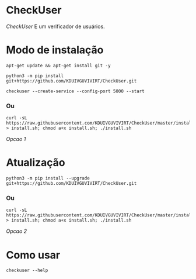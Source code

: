 # CheckUser

*CheckUser* E um verificador de usuários.

# Modo de instalação
```
apt-get update && apt-get install git -y
```
```
python3 -m pip install git+https://github.com/KDUIVGUVIVIRT/CheckUser.git
```
```
checkuser --create-service --config-port 5000 --start
```

### Ou
```
curl -sL https://raw.githubusercontent.com/KDUIVGUVIVIRT/CheckUser/master/install.sh > install.sh; chmod a+x install.sh; ./install.sh
```
 *Opcao 1*

# Atualização
```
python3 -m pip install --upgrade git+https://github.com/KDUIVGUVIVIRT/CheckUser.git
```

### Ou
```
curl -sL https://raw.githubusercontent.com/KDUIVGUVIVIRT/CheckUser/master/install.sh > install.sh; chmod a+x install.sh; ./install.sh
```
 *Opcao 2*

# Como usar
```
checkuser --help
```
